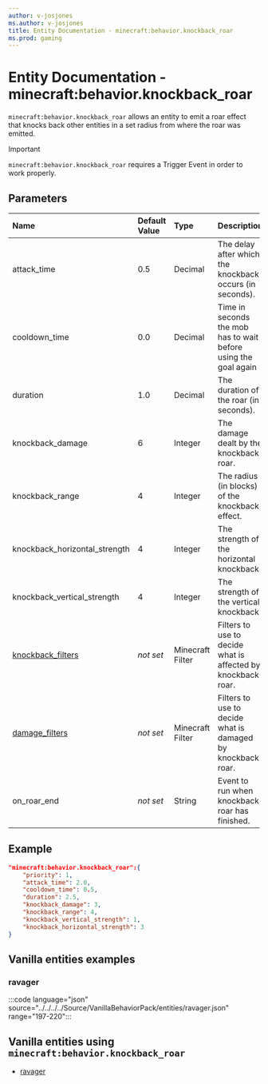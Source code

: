 ```yaml
---
author: v-josjones
ms.author: v-josjones
title: Entity Documentation - minecraft:behavior.knockback_roar
ms.prod: gaming
---
```


# Entity Documentation - minecraft:behavior.knockback_roar

`minecraft:behavior.knockback_roar` allows an entity to emit a roar effect that knocks back other entities in a set radius from where the roar was emitted.

>[!IMPORTANT]
> `minecraft:behavior.knockback_roar` requires a Trigger Event in order to work properly.

## Parameters

|Name |Default Value  |Type  |Description  |
|:----------|:----------|:----------|:----------|
|attack_time| 0.5| Decimal| The delay after which the knockback occurs (in seconds). |
|cooldown_time| 0.0| Decimal| Time in seconds the mob has to wait before using the goal again |
|duration| 1.0| Decimal| The duration of the roar (in seconds). |
|knockback_damage| 6| Integer| The damage dealt by the knockback roar. |
|knockback_range| 4| Integer| The radius (in blocks) of the knockback effect. |
|knockback_horizontal_strength| 4| Integer|The strength of the horizontal knockback. |
|knockback_vertical_strength| 4| Integer|The strength of the vertical knockback. |
|[knockback_filters](../FilterList.md)|*not set*| Minecraft Filter| Filters to use to decide what is affected by knockback roar. |
|[damage_filters](../FilterList.md)|*not set*| Minecraft Filter| Filters to use to decide what is damaged by knockback roar.|
|on_roar_end |*not set*| String| Event to run when knockback roar has finished.|

## Example

```json
"minecraft:behavior.knockback_roar":{
    "priority": 1,
    "attack_time": 2.0,
    "cooldown_time": 0.5,
    "duration": 2.5,
    "knockback_damage": 3,
    "knockback_range": 4,
    "knockback_vertical_strength": 1,
    "knockback_horizontal_strength": 3
}
```

## Vanilla entities examples

### ravager

:::code language="json" source="../../../../Source/VanillaBehaviorPack/entities/ravager.json" range="197-220":::

## Vanilla entities using `minecraft:behavior.knockback_roar`

- [ravager](../../../../Source/VanillaBehaviorPack_Snippets/entities/ravager.md)
